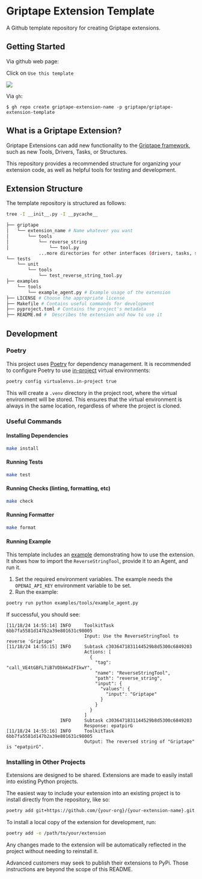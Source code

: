 # Griptape Extension Template

A Github template repository for creating Griptape extensions.

## Getting Started

Via github web page:

Click on `Use this template`

![](https://docs.github.com/assets/cb-36544/images/help/repository/use-this-template-button.png)


Via `gh`:

```
$ gh repo create griptape-extension-name -p griptape/griptape-extension-template
```

## What is a Griptape Extension?

Griptape Extensions can add new functionality to the [Griptape framework](https://github.com/griptape-ai/griptape), such as new Tools, Drivers, Tasks, or Structures.

This repository provides a recommended structure for organizing your extension code, as well as helpful tools for testing and development.

## Extension Structure

The template repository is structured as follows:

```bash
tree -I __init__.py -I __pycache__

├── griptape
│   └── extension_name # Name whatever you want
│       └── tools
│           └── reverse_string
│               └── tool.py
            ...more directories for other interfaces (drivers, tasks, structures, etc)...
└── tests
    └── unit
        └── tools
            └── test_reverse_string_tool.py
├── examples
    └── tools
        └── example_agent.py # Example usage of the extension 
├── LICENSE # Choose the appropriate license
├── Makefile # Contains useful commands for development
├── pyproject.toml # Contains the project's metadata
├── README.md #  Describes the extension and how to use it
```

## Development

### Poetry

This project uses [Poetry](https://python-poetry.org/) for dependency management.
It is recommended to configure Poetry to use [in-project](https://python-poetry.org/docs/configuration/#virtualenvsin-project) virtual environments:

```bash
poetry config virtualenvs.in-project true
```

This will create a `.venv` directory in the project root, where the virtual environment will be stored.
This ensures that the virtual environment is always in the same location, regardless of where the project is cloned.

### Useful Commands

#### Installing Dependencies

```bash
make install
```

#### Running Tests

```bash
make test
```

#### Running Checks (linting, formatting, etc)

```bash
make check
```

#### Running Formatter

```bash
make format
```

#### Running Example

This template includes an [example](https://github.com/griptape-ai/tool-template/blob/main/examples/tools/example_agent.py) demonstrating how to use the extension. It shows how to import the `ReverseStringTool`, provide it to an Agent, and run it.

1. Set the required environment variables. The example needs the `OPENAI_API_KEY` environment variable to be set.
2. Run the example:

```bash
poetry run python examples/tools/example_agent.py
```

If successful, you should see:
```
[11/18/24 14:55:14] INFO     ToolkitTask 6bb7fa5581d147b2a39e801631c98005
                             Input: Use the ReverseStringTool to reverse 'Griptape'
[11/18/24 14:55:15] INFO     Subtask c3036471831144529b8d5300c6849203
                             Actions: [
                               {
                                 "tag": "call_VE4tGBFL7iB7VDbkKaIFIkwY",
                                 "name": "ReverseStringTool",
                                 "path": "reverse_string",
                                 "input": {
                                   "values": {
                                     "input": "Griptape"
                                   }
                                 }
                               }
                             ]
                    INFO     Subtask c3036471831144529b8d5300c6849203
                             Response: epatpirG
[11/18/24 14:55:16] INFO     ToolkitTask 6bb7fa5581d147b2a39e801631c98005
                             Output: The reversed string of "Griptape" is "epatpirG".
```

### Installing in Other Projects

Extensions are designed to be shared. Extensions are made to easily install into existing Python projects.

The easiest way to include your extension into an existing project is to install directly from the repository, like so:
```bash
poetry add git+https://github.com/{your-org}/{your-extension-name}.git
```

To install a local copy of the extension for development, run:
```bash
poetry add -e /path/to/your/extension
```

Any changes made to the extension will be automatically reflected in the project without needing to reinstall it.

Advanced customers may seek to publish their extensions to PyPi. Those instructions are beyond the scope of this README.
